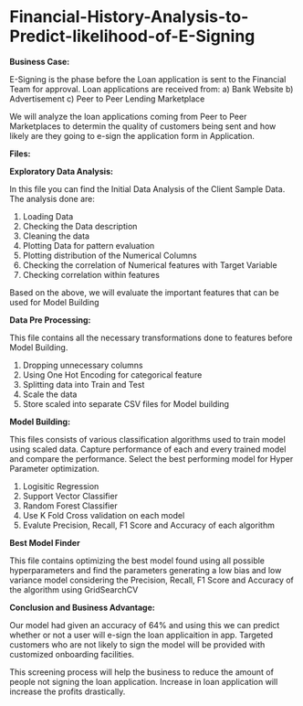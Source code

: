 # Financial-History-Analysis-to-Predict-likelihood-of-E-Signing

**Business Case:**



E-Signing is the phase before the Loan application is sent to the Financial Team for approval. Loan applications are received from:
a) Bank Website b) Advertisement c) Peer to Peer Lending Marketplace

We will analyze the loan applications coming from Peer to Peer Marketplaces to determin the quality of customers being sent and how likely are they going to e-sign the application form in Application.

**Files:**


****Exploratory Data Analysis:****

In this file you can find the Initial Data Analysis of the Client Sample Data. The analysis done are:


1) Loading Data
2) Checking the Data description
3) Cleaning the data
4) Plotting Data for pattern evaluation
5) Plotting distribution of the Numerical Columns
6) Checking the correlation of Numerical features with Target Variable
7) Checking correlation within features

Based on the above, we will evaluate the important features that can be used for Model Building


****Data Pre Processing:****

This file contains all the necessary transformations done to features before Model Building. 


1) Dropping unnecessary columns
2) Using One Hot Encoding for categorical feature
3) Splitting data into Train and Test
4) Scale the data
5) Store scaled into separate CSV files for Model building



****Model Building:****


This files consists of various classification algorithms used to train model using scaled data. Capture performance of each and every trained model and compare the performance. Select the best performing model for Hyper Parameter optimization.

1) Logisitic Regression
2) Support Vector Classifier
3) Random Forest Classifier
4) Use K Fold Cross validation on each model
5) Evalute Precision, Recall, F1 Score and Accuracy of each algorithm


****Best Model Finder****


This file contains optimizing the best model found using all possible hyperparameters and find the parameters generating a low bias and low variance model considering the Precision, Recall, F1 Score and Accuracy of the algorithm using GridSearchCV




**Conclusion and Business Advantage:**

Our model had given an accuracy of 64% and using this we can predict whether or not a user will e-sign the loan applicaition in app. Targeted customers who are not likely to sign the model will be provided with customized onboarding facilities. 

This screening process will help the business to reduce the amount of people not signing the loan application. Increase in loan application will increase the profits drastically.
